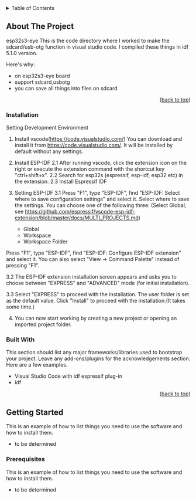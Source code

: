 
<!-- TABLE OF CONTENTS -->
<details>
  <summary>Table of Contents</summary>
  <ol>
    <li>
      <a href="#about-the-project">About The Project</a>
      <ul>
        <li><a href="#built-with">Built With</a></li>
      </ul>
    </li>
    <li>
      <a href="#getting-started">Getting Started</a>
      <ul>
        <li><a href="#prerequisites">Prerequisites</a></li>
        <li><a href="#installation">Installation</a></li>
      </ul>
    </li>
    <li><a href="#usage">Usage</a></li>
    <li><a href="#roadmap">Roadmap</a></li>
    <li><a href="#contributing">Contributing</a></li>
    <li><a href="#license">License</a></li>
    <li><a href="#contact">Contact</a></li>
    <li><a href="#acknowledgments">Acknowledgments</a></li>
  </ol>
</details>

<!-- ABOUT THE PROJECT -->
## About The Project

esp32s3-eye
This is the code directory where I worked to make the sdcard/usb-otg function in visual studio code.
I compiled these things in idf 5.1.0 version.

Here's why:
* on esp32s3-eye board
* support sdcard,usbotg
* you can save all things into files on sdcard

<p align="right">(<a href="#readme-top">back to top</a>)</p>

### Installation

Setting Development Environment

1. Install vscode(https://code.visualstudio.com/)
You can download and install it from https://code.visualstudio.com/. It will be installed by default without any settings.

2. Install ESP-IDF
2.1 After running vscode, click the extension icon on the right or execute the extension command with the shortcut key "ctrl+shift+x".
2.2 Search for esp32s (espressif, esp-idf, esp32 etc) in the extension.
2.3 Install Espressif IDF

3. Setting ESP-IDF
  3.1 Press "F1", type "ESP-IDF", find "ESP-IDF: Select where to save configuration settings" and select it. Select where to save the settings.
   You can choose one of the following three: (Select Global, see https://github.com/espressif/vscode-esp-idf-extension/blob/master/docs/MULTI_PROJECTS.md)
   - Global
   - Workspace
   - Workspace Folder

  Press "F1", type "ESP-IDF", find "ESP-IDF: Configure ESP-IDF extension" and select it. You can also select "View -> Command Palette" instead of pressing "F1".

  3.2 The ESP-IDF extension installation screen appears and asks you to choose between "EXPRESS" and "ADVANCED" mode (for initial installation).

  3.3 Select "EXPRESS" to proceed with the installation.
The user folder is set as the default value. Click "Install" to proceed with the installation.(It takes some time.)

4. You can now start working by creating a new project or opening an imported project folder.
  
### Built With

This section should list any major frameworks/libraries used to bootstrap your project. Leave any add-ons/plugins for the acknowledgements section. Here are a few examples.

* Visual Studio Code with idf espressif plug-in
* idf 

<p align="right">(<a href="#readme-top">back to top</a>)</p>

<!-- GETTING STARTED -->
## Getting Started

This is an example of how to list things you need to use the software and how to install them.
* to be determined

### Prerequisites

This is an example of how to list things you need to use the software and how to install them.
* to be determined
  


